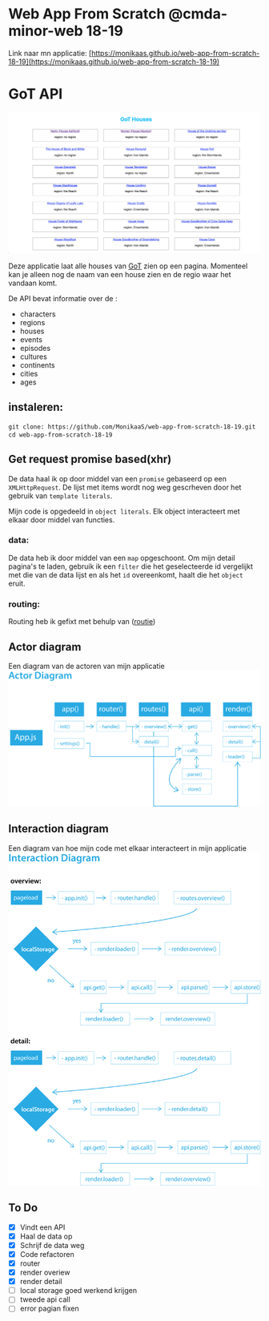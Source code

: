 # Web App From Scratch @cmda-minor-web 18-19

Link naar mn applicatie:
[https://monikaas.github.io/web-app-from-scratch-18-19](https://monikaas.github.io/web-app-from-scratch-18-19)

# GoT API

![GoT Api](/images/Got.png)

Deze applicatie laat alle houses van [GoT](https://api.got.show/doc/) zien op een pagina. Momenteel kan je alleen nog de naam van een house zien en de regio waar het vandaan komt.

De API bevat informatie over de :

- characters
- regions
- houses
- events
- episodes
- cultures
- continents
- cities
- ages

## instaleren:

```
git clone: https://github.com/MonikaaS/web-app-from-scratch-18-19.git
cd web-app-from-scratch-18-19
```

## Get request promise based(xhr)

De data haal ik op door middel van een `promise` gebaseerd op een `XMLHttpRequest`. De lijst met items wordt nog weg gescrheven door het gebruik van `template literals`.

Mijn code is opgedeeld in `object literals`. Elk object interacteert met elkaar door middel van functies.

### data:

De data heb ik door middel van een `map` opgeschoont. Om mijn detail pagina's te laden, gebruik ik een `filter` die het geselecteerde id vergelijkt met die van de data lijst en als het `id` overeenkomt, haalt die het `object` eruit.

### routing:

Routing heb ik gefixt met behulp van ([routie](http://projects.jga.me/routie/))

## Actor diagram

Een diagram van de actoren van mijn applicatie
![GitHub Logo](/images/actor-diagram.jpg)

## Interaction diagram

Een diagram van hoe mijn code met elkaar interacteert in mijn applicatie
![GitHub Logo](/images/interaction-diagram.jpg)

## To Do

- [x] Vindt een API
- [x] Haal de data op
- [x] Schrijf de data weg
- [x] Code refactoren
- [x] router
- [x] render overiew
- [x] render detail
- [ ] local storage goed werkend krijgen
- [ ] tweede api call
- [ ] error pagian fixen
